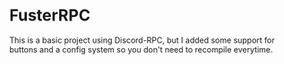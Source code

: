 # FusterRPC

This is a basic project using Discord-RPC, but I added some support for buttons and a config system so you don't need to recompile everytime.
